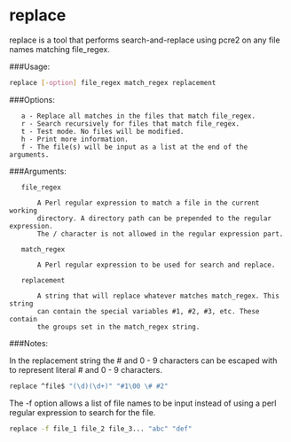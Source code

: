 # replace

replace is a tool that performs search-and-replace using pcre2 on any file names
matching file_regex.

###Usage:

```bash
replace [-option] file_regex match_regex replacement
```

###Options:

```text
   a - Replace all matches in the files that match file_regex.
   r - Search recursively for files that match file_regex.
   t - Test mode. No files will be modified.
   h - Print more information.
   f - The file(s) will be input as a list at the end of the arguments.
```

###Arguments:

```text
   file_regex

       A Perl regular expression to match a file in the current working
       directory. A directory path can be prepended to the regular expression.
       The / character is not allowed in the regular expression part.

   match_regex

       A Perl regular expression to be used for search and replace.

   replacement

       A string that will replace whatever matches match_regex. This string
       can contain the special variables #1, #2, #3, etc. These contain
       the groups set in the match_regex string.
```

###Notes:

   In the replacement string the # and 0 - 9 characters can be escaped with \
   to represent literal # and 0 - 9 characters.

```bash
replace ^file$ "(\d)(\d+)" "#1\00 \# #2"
```

   The -f option allows a list of file names to be input instead of using a
   perl regular expression to search for the file.

```bash
replace -f file_1 file_2 file_3... "abc" "def"
```
